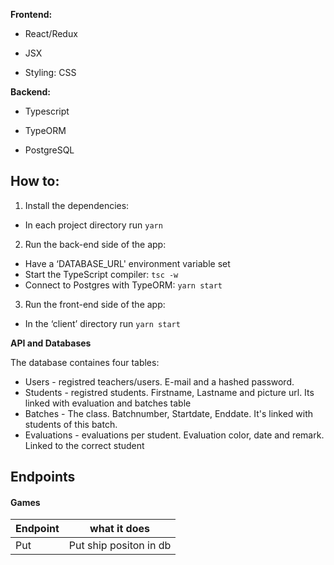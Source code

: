 **Frontend:**

- React/Redux

- JSX

- Styling: CSS

**Backend:**

- Typescript

- TypeORM

- PostgreSQL

## How to:

1. Install the dependencies:

- In each project directory run `yarn`

2. Run the back-end side of the app:

- Have a ‘DATABASE_URL' environment variable set
- Start the TypeScript compiler: `tsc -w`
- Connect to Postgres with TypeORM: `yarn start`

3. Run the front-end side of the app:

- In the ‘client’ directory run `yarn start`

**API and Databases**

The database containes four tables:

- Users - registred teachers/users. E-mail and a hashed password.
- Students - registred students. Firstname, Lastname and picture url. Its linked with evaluation and batches table
- Batches - The class. Batchnumber, Startdate, Enddate. It's linked with students of this batch.
- Evaluations - evaluations per student. Evaluation color, date and remark. Linked to the correct student

## Endpoints

#### Games

| Endpoint | what it does           |
| -------- | ---------------------- |
| Put      | Put ship positon in db |
